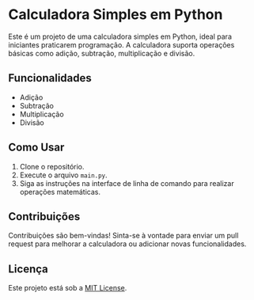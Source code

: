# Calculadora Simples em Python

Este é um projeto de uma calculadora simples em Python, ideal para iniciantes praticarem programação. A calculadora suporta operações básicas como adição, subtração, multiplicação e divisão.

## Funcionalidades

- Adição
- Subtração
- Multiplicação
- Divisão

## Como Usar

1. Clone o repositório.
2. Execute o arquivo `main.py`.
3. Siga as instruções na interface de linha de comando para realizar operações matemáticas.

## Contribuições

Contribuições são bem-vindas! Sinta-se à vontade para enviar um pull request para melhorar a calculadora ou adicionar novas funcionalidades.

## Licença

Este projeto está sob a [MIT License](LICENSE).
